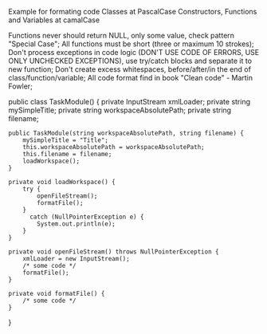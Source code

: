 Example for formating code
Classes at PascalCase
Constructors, Functions and Variables at camalCase

Functions never should return NULL, only some value, check pattern "Special Case";
All functions must be short (three or maximum 10 strokes);
Don't process exceptions in code logic (DON'T USE CODE OF ERRORS, USE ONLY UNCHECKED EXCEPTIONS), use try/catch blocks and separate it to new function;
Don't create excess whitespaces, before/after/in the end of class/function/variable;
All code format find in book "Clean code" - Martin Fowler;

  public class TaskModule() {
    private InputStream xmlLoader;
    private string mySimpleTitle;
    private string workspaceAbsolutePath;
    private string filename;
  
    public TaskModule(string workspaceAbsolutePath, string filename) {
        mySimpleTitle = "Title";
        this.workspaceAbsolutePath = workspaceAbsolutePath;
        this.filename = filename;
        loadWorkspace();
    }
  
    private void loadWorkspace() {
        try {
            openFileStream();
            formatFile();
        }
          catch (NullPointerException e) {
            System.out.println(e);
        }
    }
  
    private void openFileStream() throws NullPointerException {
        xmlLoader = new InputStream();
        /* some code */
        formatFile();
    }
  
    private void formatFile() {
        /* some code */
    }
  }
